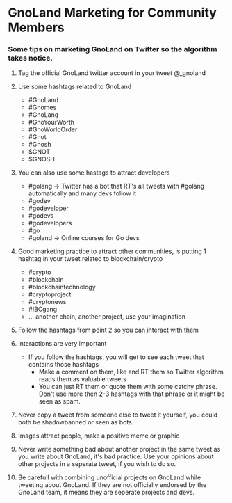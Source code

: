 # GnoLand Marketing for Community Members

### Some tips on marketing GnoLand on Twitter so the algorithm takes notice.

1.  Tag the official GnoLand twitter account in your tweet @\_gnoland

2.   Use some hashtags related to GnoLand

     - #GnoLand  
     - #Gnomes  
     - #GnoLang  
     - #GnoYourWorth  
     - #GnoWorldOrder  
     - #Gnot  
     - #Gnosh  
     - $GNOT  
     - $GNOSH

3.   You can also use some hastags to attract developers

     - #golang -> Twitter has a bot that RT's all tweets with #golang automatically and many devs follow it  
     - #godev  
     - #godeveloper  
     - #godevs  
     - #godevelopers  
     - #go  
     - #goland -> Online courses for Go devs

4.   Good marketing practice to attract other communities, is putting 1 hashtag in your tweet related to blockchain/crypto

     - #crypto  
     - #blockchain  
     - #blockchaintechnology  
     - #cryptoproject  
     - #cryptonews  
     - #IBCgang  
     - ... another chain, another project, use your imagination

5.   Follow the hashtags from point 2 so you can interact with them
6.   Interactions are very important

     * If you follow the hashtags, you will get to see each tweet that contains those hashtags
       - Make a comment on them, like and RT them so Twitter algorithm reads them as valuable tweets
       - You can just RT them or quote them with some catchy phrase. Don't use more then 2-3 hashtags with that phrase or it might be seen as spam. 

7.   Never copy a tweet from someone else to tweet it yourself, you could both be shadowbanned or seen as bots.
8.   Images attract people, make a positive meme or graphic
9.   Never write something bad about another project in the same tweet as you write about GnoLand, it's bad practice. Use your opinions about other projects in a seperate        tweet, if you wish to do so.
10.   Be carefull with combining unofficial projects on GnoLand while tweeting about GnoLand. If they are not officially endorsed by the GnoLand team, it means they are seperate projects and devs.
